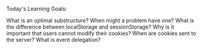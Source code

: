 Today's Learning Goals:

 What is an optimal substructure? When might a problem have one?
 What is the difference between localStorage and sessionStorage?
 Why is it important that users cannot modify their cookies?
 When are cookies sent to the server?
 What is event delegation?
